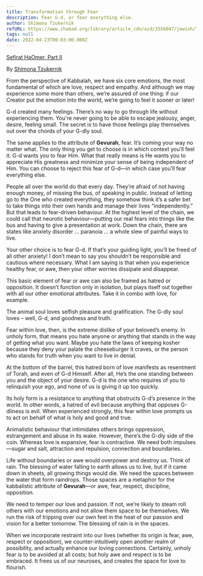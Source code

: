 ```yaml
---
title: Transformation through Fear
description: Fear G-d, or fear everything else.
author: Shimona Tzukernik
refURL: https://www.chabad.org/library/article_cdo/aid/3556047/jewish/Transformation-Through-Fear.htm
tags: null
date: 2022-04-23T00:03:00.000Z
---
```


[Sefirat HaOmer, Part II](https://www.chabad.org/library/article_cdo/aid/3556047/jewish/Transformation-Through-Fear.htm)

By [Shimona Tzukernik](https://www.chabad.org/search/keyword_cdo/kid/1575/jewish/Tzukernik-Shimona.htm)

From the perspective of Kabbalah, we have six core emotions, the most fundamental of which are love, respect and empathy. And although we may experience some more than others, we’re assured of one thing: if our Creator put the emotion into the world, we’re going to feel it sooner or later!

G-d created many feelings. There’s no way to go through life without experiencing them. You're never going to be able to escape jealousy, anger, desire, feeling small. The secret is to have those feelings play themselves out over the chords of your G-dly soul.

The same applies to the attribute of **Gevurah**, fear. It’s coming your way no matter what. The only thing you get to choose is in which context you’ll feel it. G-d wants you to fear Him. What that really means is He wants you to appreciate His greatness and minimize your sense of being independent of Him. You can choose to reject this fear of G-d—in which case you’ll fear everything else.

People all over the world do that every day. They’re afraid of not having enough money, of missing the bus, of speaking in public. Instead of letting go to the One who created everything, they somehow think it’s a safer bet to take things into their own hands and manage their lives “independently.” But that leads to fear-driven behaviour. At the highest level of the chain, we could call that neurotic behaviour&mdash;putting our real fears into things like the bus and having to give a presentation at work. Down the chain, there are states like anxiety disorder ... paranoia ... a whole slew of painful ways to live.

Your other choice is to fear G-d. If that’s your guiding light, you’ll be freed of all other anxiety! I don’t mean to say you shouldn’t be responsible and cautious where necessary. What I am saying is that when you experience healthy fear, or awe, then your other worries dissipate and disappear.

This basic element of fear or awe can also be framed as hatred or opposition. It doesn’t function only in isolation, but plays itself out together with all our other emotional attributes. Take it in combo with love, for example.

The animal soul loves selfish pleasure and gratification. The G-dly soul loves &ndash; well, G-d, and goodness and truth.

Fear within love, then, is the extreme dislike of your beloved’s enemy. In unholy form, that means you hate anyone or anything that stands in the way of getting what you want. Maybe you hate the laws of keeping kosher because they deny your palate the cheeseburger it craves, or the person who stands for truth when you want to live in denial.

At the bottom of the barrel, this hatred born of love manifests as resentment of Torah, and even of G-d Himself. After all, He’s the one standing between you and the object of your desire. G-d is the one who requires of you to relinquish your ego, and none of us is giving it up too quickly.

Its holy form is a resistance to anything that obstructs G-d’s presence in the world. In other words, a hatred of evil because anything that opposes G-dliness is evil. When experienced strongly, this fear within love prompts us to act on behalf of what is holy and good and true.

Animalistic behaviour that intimidates others brings oppression, estrangement and abuse in its wake. However, there’s the G-dly side of the coin. Whereas love is expansive, fear is contractive. We need both impulses—sugar and salt, attraction and repulsion, connection and boundaries.

Life without boundaries or awe would overpower and destroy us. Think of rain. The blessing of water falling to earth allows us to live, but if it came down in sheets, all growing things would die. We need the spaces between the water that form raindrops. Those spaces are a metaphor for the kabbalistic attribute of **Gevurah**&mdash;or awe, fear, respect, discipline, opposition.

We need to temper our love and passion. If not, we’re likely to steam roll others with our emotions and not allow them space to be themselves. We run the risk of tripping over our own feet in the heat of our passion and vision for a better tomorrow. The blessing of rain is in the spaces.

When we incorporate restraint into our lives (whether its origin is fear, awe, respect or opposition), we counter-intuitively open another realm of possibility, and actually enhance our loving connections. Certainly, unholy fear is to be avoided at all costs; but holy awe and respect is to be embraced. It frees us of our neuroses, and creates the space for love to flourish.
